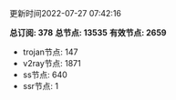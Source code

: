 更新时间2022-07-27 07:42:16

**总订阅: 378**
**总节点: 13535**
**有效节点: 2659**
- trojan节点: 147
- v2ray节点: 1871
- ss节点: 640
- ssr节点: 1
